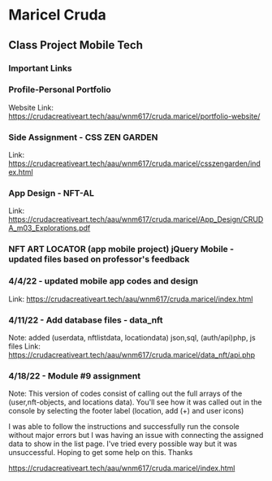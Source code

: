 # Maricel Cruda 

## Class Project Mobile Tech

### Important Links

### Profile-Personal Portfolio

Website Link: https://crudacreativeart.tech/aau/wnm617/cruda.maricel/portfolio-website/

### Side Assignment - CSS ZEN GARDEN

Link: https://crudacreativeart.tech/aau/wnm617/cruda.maricel/csszengarden/index.html

### App Design - NFT-AL

Link: https://crudacreativeart.tech/aau/wnm617/cruda.maricel/App_Design/CRUDA_m03_Explorations.pdf

### NFT ART LOCATOR (app mobile project) jQuery Mobile - updated files based on professor's feedback

### 4/4/22 - updated mobile app codes and design

Link: https://crudacreativeart.tech/aau/wnm617/cruda.maricel/index.html


### 4/11/22 - Add database files - data_nft

Note: added (userdata, nftlistdata, locationdata) json,sql, (auth/api)php, js files 
Link: https://crudacreativeart.tech/aau/wnm617/cruda.maricel/data_nft/api.php


### 4/18/22 - Module #9 assignment

Note: This version of codes consist of calling out the full arrays of the (user,nft-objects, and locations data). You'll see how it was called out in the console by selecting the footer label (location, add (+) and user icons)

I was able to follow the instructions and successfully run the console without major errors but I was having an issue with connecting the assigned data to show in the list page. I've tried every possible way but it was unsuccessful. Hoping to get some help on this. Thanks

https://crudacreativeart.tech/aau/wnm617/cruda.maricel/index.html
